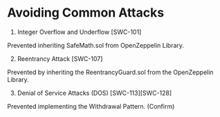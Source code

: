 # Avoiding Common Attacks

1. Integer Overflow and Underflow [SWC-101]

Prevented inheriting SafeMath.sol from OpenZeppelin Library.

2. Reentrancy Attack [SWC-107]

Prevented by inheriting the ReentrancyGuard.sol from the OpenZeppelin Library.

3. Denial of Service Attacks (DOS) [SWC-113][SWC-128]

Prevented implementing the Withdrawal Pattern. (Confirm)
